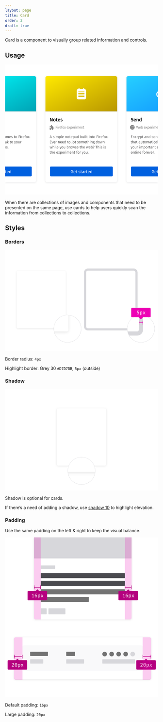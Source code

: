 ```yaml
---
layout: page
title: Card
order: 2
draft: true
---
```


Card is a component to visually group related information and controls.

## Usage

![TestPilot website uses the card component](../images/components/card/card-usage.svg)

When there are collections of images and components that need to be presented on the same page, use cards to help users quickly scan the information from collections to collections.

## Styles

### Borders

![visual examples of border radius and highlight](../images/components/card/borders.png)

Border radius: `4px`

Highlight border: Grey 30 `#D7D7DB`, `5px` (outside)

### Shadow

![a visual example of shadow 10](../images/components/card/shadow.svg)

Shadow is optional for cards.

If there’s a need of adding a shadow, use [shadow 10](../patterns/shadows.html) to highlight elevation.

### Padding

Use the same padding on the left & right to keep the visual balance.

![The activity stream example of left right padding](../images/components/card/padding.svg)

Default padding: `16px`

Large padding: `20px`
